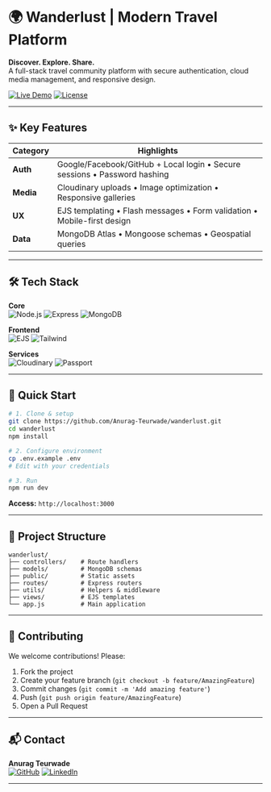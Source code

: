 
# 🌍 Wanderlust | Modern Travel Platform


**Discover. Explore. Share.**  
A full-stack travel community platform with secure authentication, cloud media management, and responsive design.

[![Live Demo](https://img.shields.io/badge/🚀_Live_Demo-Visit_Now-2ea44f?style=for-the-badge&logo=vercel)](https://delta-projectat.onrender.com)
[![License](https://img.shields.io/badge/License-MIT-blue.svg?style=for-the-badge)](LICENSE)

---

## ✨ Key Features

| Category       | Highlights                                                                 |
|----------------|---------------------------------------------------------------------------|
| **Auth**       | Google/Facebook/GitHub + Local login • Secure sessions • Password hashing |
| **Media**      | Cloudinary uploads • Image optimization • Responsive galleries            |
| **UX**         | EJS templating • Flash messages • Form validation • Mobile-first design  |
| **Data**       | MongoDB Atlas • Mongoose schemas • Geospatial queries                     |

---

## 🛠 Tech Stack

**Core**  
![Node.js](https://img.shields.io/badge/Node.js-18.x-339933?logo=nodedotjs)
![Express](https://img.shields.io/badge/Express-4.x-000000?logo=express)
![MongoDB](https://img.shields.io/badge/MongoDB-6.0-47A248?logo=mongodb)

**Frontend**  
![EJS](https://img.shields.io/badge/EJS-3.1-%23E34C26?logo=ejs)
![Tailwind](https://img.shields.io/badge/Tailwind-3.3-06B6D4?logo=tailwindcss)

**Services**  
![Cloudinary](https://img.shields.io/badge/Cloudinary-2.0-3448C5?logo=cloudinary)
![Passport](https://img.shields.io/badge/Passport-0.7-34E27A?logo=passport)

---

## 🚀 Quick Start

```bash
# 1. Clone & setup
git clone https://github.com/Anurag-Teurwade/wanderlust.git
cd wanderlust
npm install

# 2. Configure environment
cp .env.example .env
# Edit with your credentials

# 3. Run
npm run dev
```

**Access:** `http://localhost:3000`

---

## 🌟 Project Structure

```
wanderlust/
├── controllers/    # Route handlers
├── models/         # MongoDB schemas
├── public/         # Static assets
├── routes/         # Express routers
├── utils/          # Helpers & middleware
├── views/          # EJS templates
└── app.js          # Main application
```

---

## 🤝 Contributing

We welcome contributions! Please:

1. Fork the project
2. Create your feature branch (`git checkout -b feature/AmazingFeature`)
3. Commit changes (`git commit -m 'Add amazing feature'`)
4. Push (`git push origin feature/AmazingFeature`)
5. Open a Pull Request

---

## 📬 Contact

**Anurag Teurwade**  
[![GitHub](https://img.shields.io/badge/-@Anurag--Teurwade-181717?logo=github)](https://github.com/Anurag-Teurwade) 
[![LinkedIn](https://img.shields.io/badge/-LinkedIn-0A66C2?logo=linkedin)](https://www.linkedin.com/in/anurag-teurwade-457376230)

---
